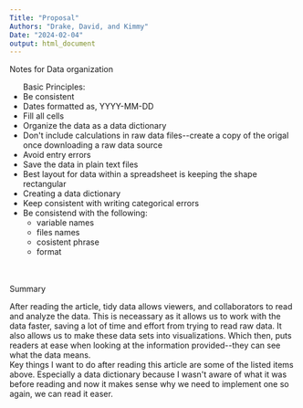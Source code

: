 ```yaml
---
Title: "Proposal"
Authors: "Drake, David, and Kimmy"
Date: "2024-02-04"
output: html_document
---
```

Notes for Data organization
<ul>Basic Principles:

<li>Be consistent</li>
<li>Dates formatted as, YYYY-MM-DD</li>
<li>Fill all cells</li>
<li>Organize the data as a data dictionary</li>
<li>Don't include calculations in raw data files--create a copy of the origal once downloading a raw data source</li>
<li>Avoid entry errors</li>
<li>Save the data in plain text files</li>
<li>Best layout for data within a spreadsheet is keeping the shape rectangular</li>
<li>Creating a data dictionary</li>
<li>Keep consistent with writing categorical errors</li>
<li>Be consistend with the following:
<ul>
</li>
<li>variable names</li>
<li>files names</li>
<li>cosistent phrase</li>
<li>format</li>
</ul></ul><br>
<br>Summary<br>

After reading the article, tidy data allows viewers, and collaborators to read and analyze the data. This is neceassary as it allows us to work with the data faster, saving a lot of time and effort from trying to read raw data. It also allows us to make these data sets into visualizations. Which then, puts readers at ease when looking at the information provided--they can see what the data means.
<br>Key things I want to do after reading this article are some of the listed items above. Especially a data dictionary because I wasn't aware of what it was before reading and now it makes sense why we need to implement one so again, we can read it easer.</br>
